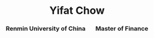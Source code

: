 <h1 align="center">Yifat Chow</h1>

<h3 align="center">Renmin University of China  &nbsp&nbsp&nbsp&nbsp&nbsp  Master of Finance   </h3>
